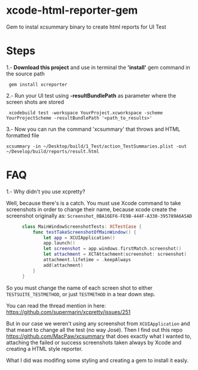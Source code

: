# xcode-html-reporter-gem
Gem to instal xcsummary binary to create html reports for UI Test


# Steps 

1.-  **Download this project** and use in terminal the **'install'** gem command in the source path

     gem install xcreporter 
     
     
 2.- Run your UI test using **-resultBundlePath** as parameter where the screen shots are stored
 
     xcodebuild test -workspace YourProject.xcworkspace -scheme YourProjectScheme -resultBundlePath '<path_to_results>' 
     
 3.- Now you can run the command 'xcsummary' that throws and HTML formatted file
 
    xcsummary -in ~/Desktop/build/1_Test/action_TestSummaries.plist -out ~/Develop/build/reports/result.html
 
 
# FAQ

1.- Why didn't you use xcpretty? 

Well, because there's is a catch. You must use Xcode command to take screenshots in order to change their name, because xcode create
the screenshot originally as: `Screenshot_0BA16EF6-FE9B-444F-A330-395789A6A5AD`

```swift
      class MainWindowScreenshotTests: XCTestCase {
          func testTakeScreenshotOfMainWindow() {        
              let app = XCUIApplication()
              app.launch()
              let screenshot = app.windows.firstMatch.screenshot()
              let attachment = XCTAttachment(screenshot: screenshot)
              attachment.lifetime = .keepAlways
              add(attachment)
          }
      }
```

So you must change the name of each screen shot to either `TESTSUITE_TESTMETHOD`, or just `TESTMETHOD` in a tear down step.

You can read the thread mention in here: https://github.com/supermarin/xcpretty/issues/251 

But in our case we weren't using any screenshot from `XCUIApplication` and that meant to change all the test (no way José). Then I find out this repo
https://github.com/MacPaw/xcsummary that does exactly what I wanted to, attaching the failed or success screenshots taken always by Xcode and creating a HTML style reporter.

What I did was modifing some styling and creating a gem to install it easly. 

      
